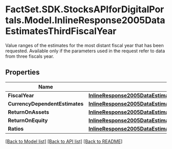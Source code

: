 # FactSet.SDK.StocksAPIforDigitalPortals.Model.InlineResponse2005DataEstimatesThirdFiscalYear
Value ranges of the estimates for the most distant fiscal year that has been requested. Available only if the parameters used in the request refer to data from three fiscals year.

## Properties

Name | Type | Description | Notes
------------ | ------------- | ------------- | -------------
**FiscalYear** | [**InlineResponse2005DataEstimatesFirstFiscalYearFiscalYear**](InlineResponse2005DataEstimatesFirstFiscalYearFiscalYear.md) |  | [optional] 
**CurrencyDependentEstimates** | [**InlineResponse2005DataEstimatesFirstFiscalYearCurrencyDependentEstimates**](InlineResponse2005DataEstimatesFirstFiscalYearCurrencyDependentEstimates.md) |  | [optional] 
**ReturnOnAssets** | [**InlineResponse2005DataEstimatesFirstFiscalYearReturnOnAssets**](InlineResponse2005DataEstimatesFirstFiscalYearReturnOnAssets.md) |  | [optional] 
**ReturnOnEquity** | [**InlineResponse2005DataEstimatesFirstFiscalYearReturnOnEquity**](InlineResponse2005DataEstimatesFirstFiscalYearReturnOnEquity.md) |  | [optional] 
**Ratios** | [**InlineResponse2005DataEstimatesFirstFiscalYearRatios**](InlineResponse2005DataEstimatesFirstFiscalYearRatios.md) |  | [optional] 

[[Back to Model list]](../README.md#documentation-for-models) [[Back to API list]](../README.md#documentation-for-api-endpoints) [[Back to README]](../README.md)

